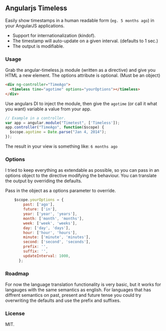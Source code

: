 ## Angularjs Timeless

Easily show timestamps in a human readable form (```eg. 5 months ago```) in your AngularJS applications.

- Support for internationalization (kindof).
- The timestamp will auto-update on a given interval. (defaults to 1 sec.)
- The output is modifiable.

### Usage

Grab the angular-timeless.js module (written as a directive) and give you HTML a new element.
The options attribute is optional. (Must be an object)

```html
<div ng-controller="TimeAgo">
  <timeless time="agotime" options="yourOptions"></timeless>
</div>
```

Use angulars DI to inject the module, then give the ```agotime``` (or call it what you want) variable a value from your app.

```js
// Example in a controller.
var app = angular.module("Timetest", ['Timeless']);
app.controller("TimeAgo", function($scope) {
  $scope.agotime = Date.parse("Jan 4, 2014");
});
```

The result in your view is something like: ```6 months ago```

### Options

I tried to keep everything as extendable as possible, so you can pass in an options object to
the directive modifying the behaviour. You can translate the output by overriding the defaults.

Pass in the object as a options parameter to override.

```js
    $scope.yourOptions = {
        past: ['ago'],
        future: ['in'],
        year: ['year', 'years'],
        month: ['month', 'months'],
        week: ['week', 'weeks'],
        day: ['day', 'days'],
        hour: ['hour', 'hours'],
        minute: ['minute', 'minutes'],
        second: ['second', 'seconds'],
        prefix: '',
        suffix: '',
        updateInterval: 1000,
      };
```

### Roadmap

For now the language translation functionality is very basic, but it works for langauges with the same
semantics as english. For languages that has diffrent semantics on past, present and future tense
you could try overwriting the defaults and use the prefix and suffixes.


### License

MIT.


